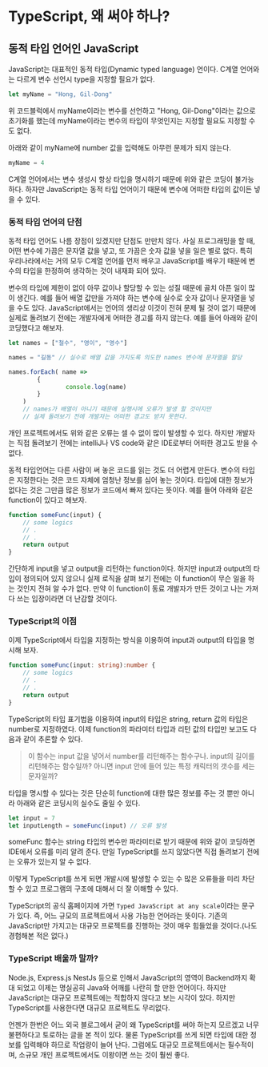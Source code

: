 # TypeScript, 왜 써야 하나?

## 동적 타입 언어인 JavaScript

JavaScript는 대표적인 동적 타입\(Dynamic typed language\) 언이다. C계열 언어와는 다르게 변수 선언시 type을 지정할 필요가 없다. 

```javascript
let myName = "Hong, Gil-Dong"
```

위 코드블럭에서 myName이라는 변수를 선언하고 "Hong, Gil-Dong"이라는 값으로 초기화를 했는데 myName이라는 변수의 타입이 무엇인지는 지정할 필요도 지정할 수도 없다. 

아래와 같이 myName에 number 값을 입력해도 아무런 문제가 되지 않는다.

```javascript
myName = 4
```

C계열 언어에서는 변수 생성시 항상 타입을 명시하기 때문에 위와 같은 코딩이 불가능하다. 하자만 JavaScript는 동적 타입 언어이기 때문에 변수에 어떠한 타입의 값이든 넣을 수 있다.

### 동적 타입 언어의 단점

동적 타입 언어도 나름 장점이 있겠지만 단점도 만만치 않다. 사실 프로그래밍을 할 때, 어떤 변수에 가끔은 문자열 값을 넣고, 또 가끔은 숫자 값을 넣을 일은 별로 없다. 특히 우리나라에서는 거의 모두 C계열 언어를 먼저 배우고 JavaScript를 배우기 때문에 변수의 타입을 한정하여 생각하는 것이 내재화 되어 있다. 

변수의 타입에 제한이 없이 아무 값이나 할당할 수 있는 성질 때문에 골치 아픈 일이 많이 생긴다. 예를 들어 배열 값만을 가져야 하는 변수에 실수로 숫자 값이나 문자열을 넣을 수도 있다. JavaScript에서는 언어의 생리상 이것이 전혀 문제 될 것이 없기 때문에 실제로 돌려보기 전에는 개발자에게 어떠한 경고를 하지 않는다. 예를 들어 아래와 같이 코딩했다고 해보자.

```javascript
let names = ["철수", "영이", "영수"]

names = "길동" // 실수로 배열 값을 가지도록 의도한 names 변수에 문자열을 할당

names.forEach( name => 
        {
                console.log(name)
        }
    ) 
    // names가 배열이 아니기 때문에 실행시에 오류가 발생 할 것이지만 
    // 실제 돌려보기 전에 개발자는 어떠한 경고도 받지 못한다.
```

개인 프로젝트에서도 위와 같은 오류는 셀 수 없이 많이 발생할 수 있다. 하지만 개발자는 직접 돌려보기 전에는 intelliJ나 VS code와 같은 IDE로부터 어떠한 경고도 받을 수 없다. 

동적 타입언어는 다른 사람이 써 놓은 코드를 읽는 것도 더 어렵게 만든다. 변수의 타입은 지정한다는 것은 코드 자체에 엄청난 정보를 심어 놓는 것이다. 타입에 대한 정보가 없다는 것은 그만큼 많은 정보가 코드에서 빠져 있다는 뜻이다. 예를 들어 아래와 같은 function이 있다고 해보자.

```javascript
function someFunc(input) {
    // some logics
    // .
    // .
    return output
}
```

간단하게 input을 넣고 output을 리턴하는 function이다. 하지만 input과 output의 타입이 정의되어 있지 않으니 실제 로직을 살펴 보기 전에는 이 function이 무슨 일을 하는 것인지 전혀 알 수가 없다. 만약 이 function이 동료 개발자가 만든 것이고 나는 가져다 쓰는 입장이라면 더 난감할 것이다. 

### TypeScript의 이점

이제 TypeScript에서 타입을 지정하는 방식을 이용하여 input과 output의 타입을 명시해 보자.

```typescript
function someFunc(input: string):number {
    // some logics
    // .
    // .
    return output
}
```

TypeScript의  타입 표기법을 이용하여 input의 타입은 string, return 값의 타입은 number로 지정하였다. 이제 function의 파라미터 타입과 리턴 값의 타입만 보고도 다음과 같이 추론할 수 있다.

> 이 함수는 input 값을 넣어서 number를 리턴해주는 함수구나. input의 길이를 리턴해주는 함수일까? 아니면 input 안에 들어 있는 특정 캐릭터의 갯수를 세는 문자일까?

타입을 명시할 수 있다는 것은 단순히 function에 대한 많은 정보를 주는 것 뿐만 아니라 아래와 같은 코딩시의 실수도 줄일 수 있다.

```typescript
let input = 7
let inputLength = someFunc(input) // 오류 발생 
```

someFunc 함수는 string 타입의 변수만 파라미터로 받기 때문에 위와 같이 코딩하면 IDE에서 오류를 미리 알려 준다. 만일 TypeScript를 쓰지 않았다면 직접 돌려보기 전에는 오류가 있는지 알 수 없다.

 이렇게 TypeScript를 쓰게 되면 개발시에 발생할 수 있는 수 많은 오류들을 미리 차단할 수 있고 프로그램의 구조에 대해서 더 잘 이해할 수 있다.

TypeScript의 공식 홈페이지에 가면 `Typed JavaScript at any scale`이라는 문구가 있다. 즉, 어느 규모의 프로젝트에서 사용 가능한 언어라는 뜻이다. 기존의 JavaScript만 가지고는 대규모 프로젝트를 진행하는 것이 매우 힘들었을 것이다.\(나도 경험해본 적은 없다.\)

### TypeScript 배울까 말까?

Node.js, Express.js NestJs 등으로 인해서 JavaScript의 영역이 Backend까지 확대 되었고 이제는 명실공히 Java와 어깨를 나란히 할 만한 언어이다. 하지만 JavaScript는 대규모 프로젝트에는 적합하지 않다고 보는 시각이 있다. 하지만 TypeScript를 사용한다면 대규모 프로젝트도 무리없다. 

언젠가 한번은 어느 외국 블로그에서 굳이 왜 TypeScript를 써야 하는지 모르겠고 너무 불편하다고 토로하는 글을 본 적이 있다. 물론 TypeScript를 쓰게 되면 타입에 대한 정보를 입력해야 하므로 작업량이 늘어 난다. 그럼에도 대규모 프로젝트에서는 필수적이며, 소규모 개인 프로젝트에서도 이왕이면 쓰는 것이 훨씬 좋다. 

